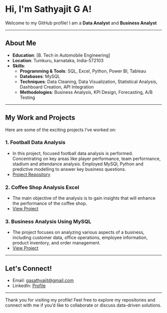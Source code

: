 # Hi, I'm Sathyajit G A!

Welcome to my GitHub profile! I am a **Data Analyst** and **Business Analyst**

---

## About Me
- **Education**: [B. Tech in Automobile Engineering]
- **Location**: Tumkuru, karnataka, India-572103
- **Skills**:
  - **Programming & Tools**:  SQL, Excel, Python, Power BI, Tableau
  - **Databases**: MySQL
  - **Techniques**: Data Cleaning, Data Visualization, Statistical Analysis, Dashboard Creation, API Integration
  - **Methodologies**: Business Analysis, KPI Design, Forecasting, A/B Testing

---

## My Work and Projects
Here are some of the exciting projects I’ve worked on:

### 1. **Football Data Analysis**  
- In this project, focused football data analysis is performed. Concentrating on key areas like player performance, team performance, stadium and attendance analysis. Employed MySQl, Python and predictive modelling to answer key business questions.
- [Project Repository](https://github.com/Neoleo3/Football-Data-Analysis-)

### 2. **Coffee Shop Analysis Excel**  
- The main objective of the analysis is to gain insights that will enhance the performance of the coffee shop.
- [View Project](https://github.com/Neoleo3/Coffee_Shop_Analysis_Excel)

### 3. **Business Analysis Using MySQL**  
- The project focuses on analyzing various aspects of a business, including customer data, office operations, employee information, product inventory, and order management.
- [View Project](https://github.com/Neoleo3/Business-Analysis)

---

## Let's Connect!
- Email: [gasathyajit@gmail.com](gasathyajit@gmail.com)
- LinkedIn: [Profile](www.linkedin.com/in/sathyajit-g-a-564017110)

---

Thank you for visiting my profile! Feel free to explore my repositories and connect with me if you’d like to collaborate or discuss data-driven solutions. 

